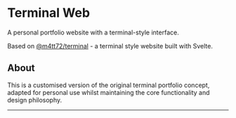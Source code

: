 # Terminal Web

A personal portfolio website with a terminal-style interface.

Based on [@m4tt72/terminal](https://github.com/m4tt72/terminal) - a terminal style website built with Svelte.

## About

This is a customised version of the original terminal portfolio concept, adapted for personal use whilst maintaining the core functionality and design philosophy.

---
